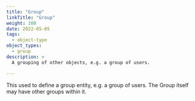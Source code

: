 ```yaml
---
title: "Group"
linkTitle: "Group"
weight: 100
date: 2022-05-05
tags: 
  - object-type
object_types:
  - group
description: >
  A grouping of other objects, e.g. a group of users.

---
```


This used to define a group entity, e.g. a group of users.
The Group itself may have other groups within it.

